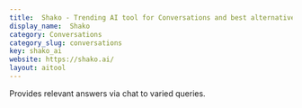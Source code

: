 ```yaml
---
title:  Shako - Trending AI tool for Conversations and best alternatives
display_name:  Shako
category: Conversations
category_slug: conversations
key: shako_ai
website: https://shako.ai/
layout: aitool
---
```


Provides relevant answers via chat to varied queries.
